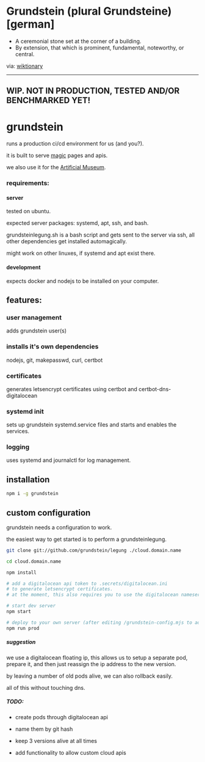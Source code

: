 # Grundstein (plural Grundsteine) [german]

* A ceremonial stone set at the corner of a building.
* By extension, that which is prominent, fundamental, noteworthy, or central.

via: [wiktionary](https://en.wiktionary.org/wiki/Grundstein)

--------------------------------------------------

## WIP. NOT IN PRODUCTION, TESTED AND/OR BENCHMARKED YET!

# grundstein

runs a production ci/cd environment for us (and you?).

it is built to serve [magic](https://github.com/magic) pages and apis.

we also use it for the [Artificial Museum](https://artificialmuseum.com).

### requirements:

#### server

tested on ubuntu.

expected server packages: systemd, apt, ssh, and bash.

grundsteinlegung.sh is a bash script and gets sent to the server via ssh,
all other dependencies get installed automagically.

might work on other linuxes, if systemd and apt exist there.

#### development

expects docker and nodejs to be installed on your computer.

## features:

### user management

adds grundstein user(s)

### installs it's own dependencies

nodejs, git, makepasswd, curl, certbot

### certificates

generates letsencrypt certificates using certbot and certbot-dns-digitalocean

### systemd init

sets up grundstein systemd.service files and starts and enables the services.

### logging

uses systemd and journalctl for log management.

## installation

```bash
npm i -g grundstein
```

## custom configuration

grundstein needs a configuration to work.

the easiest way to get started is to perform a grundsteinlegung.

```bash
git clone git://github.com/grundstein/legung ./cloud.domain.name

cd cloud.domain.name

npm install

# add a digitalocean api token to .secrets/digitalocean.ini
# to generate letsencrypt certificates.
# at the moment, this also requires you to use the digitalocean nameservers for your domain!

# start dev server
npm start

# deploy to your own server (after editing /grundstein-config.mjs to add your ip)
npm run prod

```

##### suggestion

we use a digitalocean floating ip, this allows us to setup a separate pod,
prepare it, and then just reassign the ip address to the new version.

by leaving a number of old pods alive, we can also rollback easily.

all of this without touching dns.

##### TODO:

* create pods through digitalocean api

* name them by git hash

* keep 3 versions alive at all times

* add functionality to allow custom cloud apis
